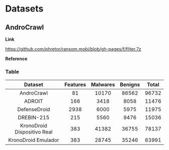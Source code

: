 # Datasets

## AndroCrawl
**Link**

  https://github.com/phretor/ransom.mobi/blob/gh-pages/f/filter.7z

**Reference**

### Table

|           Dataset           | Features | Malwares | Benigns | Total |
|:---------------------------:|:---------------:|:----------:|:--------:|:-----:|
|          AndroCrawl         |        81       |    10170   |   86562  | 96732 |
|           ADROIT           |       166       |    3418    |   8058   | 11476 |
|         DefenseDroid        |       2938      |    6000    |   5975   | 11975 |
|          DREBIN-215         |       215       |    5560    |   9476   | 15036 |
| KronoDroid Dispositivo Real |       383       |    41382   |   36755  | 78137 |
|     KronoDroid Emulador     |       383       |    28745   |   35246  | 63991 |
